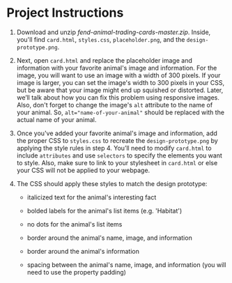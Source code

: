 # Project Instructions

1. Download and unzip *fend-animal-trading-cards-master.zip*. Inside, you'll 
find `card.html`, `styles.css`, `placeholder.png`, and the 
`design-prototype.png`.

2. Next, open `card.html` and replace the placeholder image and information 
with your favorite animal's image and information. For the image, you will want 
to use an image with a width of 300 pixels. If your image is larger, you can 
set the image's width to 300 pixels in your CSS, but be aware that your image 
might end up squished or distorted. Later, we’ll talk about how you can fix 
this problem using responsive images. Also, don't forget to change the image's 
`alt` attribute to the name of your animal. So, `alt="name-of-your-animal"` 
should be replaced with the actual name of your animal.

3. Once you've added your favorite animal's image and information, add the proper CSS to `styles.css` to recreate the `design-prototype.png` by applying the style rules in step 4. You’ll need to modify `card.html` to include `attributes` and use `selectors` to specify the elements you want to style. Also, make sure to link to your stylesheet in `card.html` or else your CSS will not be applied to your webpage. 

4. The CSS should apply these styles to match the design prototype:
    * italicized text for the animal's interesting fact

    * bolded labels for the animal's list items (e.g. 'Habitat')

    * no dots for the animal's list items

    * border around the animal's name, image, and information

    * border around the animal's information

    * spacing between the animal's name, image, and information (you will need to use the property padding) 